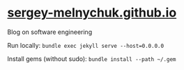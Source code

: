# [sergey-melnychuk.github.io](https://sergey-melnychuk.github.io)
Blog on software engineering

Run locally: `bundle exec jekyll serve --host=0.0.0.0`

Install gems (without sudo): `bundle install --path ~/.gem`

